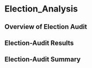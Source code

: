 # Election_Analysis
## Overview of Election Audit
## Election-Audit Results
## Election-Audit Summary
